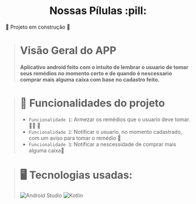 <h1 align = "center" >Nossas Pílulas :pill: </h1>

 :construction: Projeto em construção :construction:

>  # Visão Geral do APP
> <h4 - `Motivo principal:` </h4> Aplicativo android feito com o intuito de lembrar o usuario de tomar seus remédios no momento certo e de quando é nescessario comprar mais alguma caixa com base no cadastro feito.


>  # :hammer: Funcionalidades do projeto
>- `Funcionalidade 1`: Armezar os remédios que o usuario deve tomar. 👷‍♂️ 🚧
>- `Funcionalidade 2`: Notificar o usuario, no momento cadastrado, com um aviso para tomar o remédio 🚧
>- `Funcionalidade 3`: Notificar a nescessidade de comprar mais alguma caixa🚧

> # 🖥️ Tecnologias usadas:
  > ![Android Studio](https://img.shields.io/badge/android%20studio-346ac1?style=for-the-badge&logo=android%20studio&logoColor=white)
  >![Kotlin](https://img.shields.io/badge/kotlin-%237F52FF.svg?style=for-the-badge&logo=kotlin&logoColor=white)
